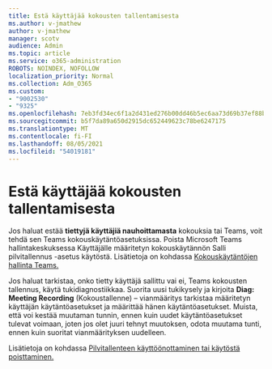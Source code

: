 ```yaml
---
title: Estä käyttäjää kokousten tallentamisesta
ms.author: v-jmathew
author: v-jmathew
manager: scotv
audience: Admin
ms.topic: article
ms.service: o365-administration
ROBOTS: NOINDEX, NOFOLLOW
localization_priority: Normal
ms.collection: Adm_O365
ms.custom:
- "9002530"
- "9325"
ms.openlocfilehash: 7eb3fd34ec6f1a2d431ed276b00dd46b5ec6aa73d69b37ef88b1ba0ca6f5d077
ms.sourcegitcommit: b5f7da89a650d2915dc652449623c78be6247175
ms.translationtype: MT
ms.contentlocale: fi-FI
ms.lasthandoff: 08/05/2021
ms.locfileid: "54019181"
---
```

# <a name="block-user-from-recording-meetings"></a>Estä käyttäjää kokousten tallentamisesta

Jos haluat estää **tiettyjä käyttäjiä nauhoittamasta** kokouksia tai Teams, voit tehdä sen Teams kokouskäytäntöasetuksissa. Poista Microsoft Teams hallintakeskuksessa Käyttäjälle määritetyn  kokouskäytännön Salli pilvitallennus -asetus käytöstä. Lisätietoja on kohdassa [Kokouskäytäntöjen hallinta Teams.](https://docs.microsoft.com/microsoftteams/meeting-policies-in-teams#allow-cloud-recording)

Jos haluat tarkistaa, onko tietty käyttäjä sallittu vai ei, Teams kokousten tallennus, käytä tukidiagnostiikkaa. Suorita uusi tukikysely ja kirjoita **Diag: Meeting Recording** (Kokoustallenne) – vianmääritys tarkistaa määritetyn käyttäjän käytäntöasetukset ja määrittää hänen käytäntöasetukset. Muista, että voi kestää muutaman tunnin, ennen kuin uudet käytäntöasetukset tulevat voimaan, joten jos olet juuri tehnyt muutoksen, odota muutama tunti, ennen kuin suoritat vianmäärityksen uudelleen.

Lisätietoja on kohdassa [Pilvitallenteen käyttöönottaminen tai käytöstä poisttaminen.](https://docs.microsoft.com/microsoftteams/cloud-recording#turn-on-or-turn-off-cloud-recording)
